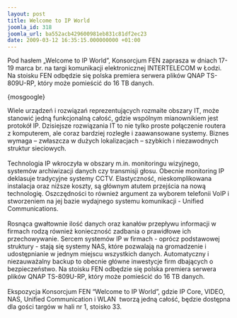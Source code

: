 ```yaml
---
layout: post
title: Welcome to IP World
joomla_id: 318
joomla_url: ba552acb429600981eb831c81df2ec23
date: 2009-03-12 16:35:15.000000000 +01:00
---
```

Pod hasłem &bdquo;Welcome to IP World&rdquo;, Konsorcjum FEN zaprasza w dniach 17-19 marca br. na targi komunikacji elektronicznej INTERTELECOM w Łodzi. Na stoisku FEN odbędzie się polska premiera serwera plik&oacute;w QNAP TS-809U-RP, kt&oacute;ry może pomieścić do 16 TB danych.<p>{mosgoogle}</p><p>Wiele urządzeń i rozwiązań reprezentujących rozmaite obszary IT, może stanowić jedną funkcjonalną całość, gdzie wsp&oacute;lnym mianownikiem jest protok&oacute;ł IP. Dzisiejsze rozwiązania IT to nie tylko proste połączenie routera z komputerem, ale coraz bardziej rozległe i zaawansowane systemy. Biznes wymaga &ndash; zwłaszcza w dużych lokalizacjach &ndash; szybkich i niezawodnych struktur sieciowych. <br />&nbsp;<br />Technologia IP wkroczyła w obszary m.in. monitoringu wizyjnego, system&oacute;w archiwizacji danych czy transmisji głosu. Obecnie monitoring IP deklasuje tradycyjne systemy CCTV. Elastyczność, nieskomplikowana instalacja oraz niższe koszty, są gł&oacute;wnym atutem przejścia na nową technologię. Oszczędności to r&oacute;wnież argument za wyborem telefonii VoIP i stworzeniem na jej bazie wydajnego systemu komunikacji - Unified Communications.<br />&nbsp;<br />Rosnąca gwałtownie ilość danych oraz kanał&oacute;w przepływu informacji w firmach rodzą r&oacute;wnież konieczność zadbania o prawidłowe ich przechowywanie. Sercem system&oacute;w IP w firmach - opr&oacute;cz podstawowej struktury - stają się systemy NAS, kt&oacute;re pozwalają na gromadzenie i udostępnianie w jednym miejscu wszystkich danych. Automatyczny i niezauważalny backup to obecnie gł&oacute;wne inwestycje firm dbających o bezpieczeństwo. Na stoisku FEN odbędzie się polska premiera serwera plik&oacute;w QNAP TS-809U-RP, kt&oacute;ry może pomieścić do 16 TB danych.<br />&nbsp;<br />Ekspozycja Konsorcjum FEN &ldquo;Welcome to IP World&rdquo;, gdzie IP Core, VIDEO, NAS, Unified Communication i WLAN&nbsp; tworzą jedną całość, będzie dostępna dla gości targ&oacute;w w hali nr 1, stoisko 33. </p>
